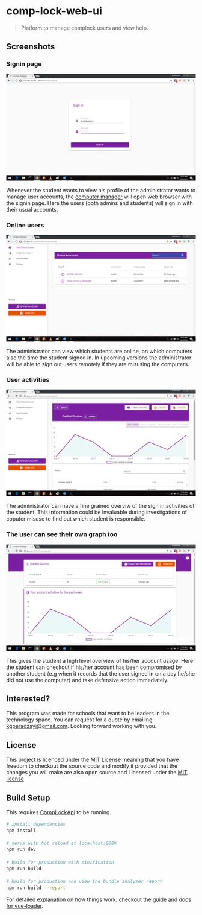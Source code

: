 # comp-lock-web-ui

> Platform to manage complock users and view help.

## Screenshots

### Signin page
![](/screenshots/login_screen.png)

Whenever the student wants to view his profile of the administrator wants to manage user accounts, the [computer manager](https://github.com/bytebridge/comp-lock) will open web browser with the signin page. Here the users (both admins and students) will sign in with their usual accounts.

### Online users
![](/screenshots/online_users.png)

The administrator can view which students are online, on which computers also the time the student signed in. In upcoming versions the administrator will be able to sign out users remotely if they are misusing the computers.

### User activities
![](/screenshots/user_graph.png)

The administrator can have a fine grained overviw of the sign in activities of the student. This information could be invaluable during investigations of coputer misuse to find out which student is responsible.

### The user can see their own graph too
![](/screenshots/user_own_graph.png)

This gives the student a high level overview of his/her account usage. Here the student can checkout if his/her account has been compromised by another student (e.g when it records that the user signed in on a day he/she did not use the computer) and take defensive action immediately.

## Interested?

This program was made for schools that want to be leaders in the technology space. You can request for a quote by emailing kgparadzayi@gmail.com. Looking forward working with you.

## License
This project is licenced under the [MIT License](/LICENSE.md) meaning that you have freedom to checkout the source code and modify it provided that the changes you will make are also open source and Licensed under the [MIT license](./LICENSE.md)
## Build Setup

This requires [CompLockApi](https://github.com/bytebridge/comp-lock-web-api) to be running.

``` bash
# install dependencies
npm install

# serve with hot reload at localhost:8080
npm run dev

# build for production with minification
npm run build

# build for production and view the bundle analyzer report
npm run build --report
```

For detailed explanation on how things work, checkout the [guide](http://vuejs-templates.github.io/webpack/) and [docs for vue-loader](http://vuejs.github.io/vue-loader).
